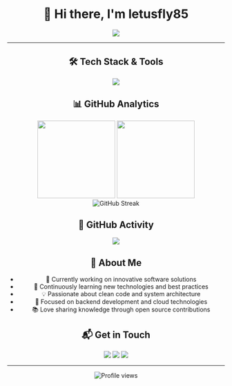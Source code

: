 <div align="center">

# 👋 Hi there, I'm letusfly85

<p align="center">
  <a href="https://github.com/letusfly85"><img src="https://readme-typing-svg.herokuapp.com?font=Fira+Code&size=22&duration=3000&pause=1000&color=2E9EF7&center=true&vCenter=true&width=435&lines=Software+Developer;Open+Source+Enthusiast;Always+Learning+Something+New"></a>
</p>

---

## 🛠️ Tech Stack & Tools

<p align="center">
  <img src="https://skillicons.dev/icons?i=java,scala,python,js,ts,react,nodejs,docker,kubernetes,aws,gcp" />
</p>

## 📊 GitHub Analytics

<div align="center">
  <img height="180em" src="https://github-readme-stats.vercel.app/api?username=letusfly85&show_icons=true&theme=tokyonight&include_all_commits=true&count_private=true"/>
  <img height="180em" src="https://github-readme-stats.vercel.app/api/top-langs/?username=letusfly85&layout=compact&theme=tokyonight&langs_count=8"/>
</div>

<div align="center">
  <img src="https://github-readme-streak-stats.herokuapp.com/?user=letusfly85&theme=tokyonight" alt="GitHub Streak" />
</div>

## 🌟 GitHub Activity

<div align="center">
  <img src="https://github-readme-activity-graph.vercel.app/graph?username=letusfly85&theme=tokyo-night&hide_border=true" />
</div>

## 💫 About Me

- 🔭 Currently working on innovative software solutions
- 🌱 Continuously learning new technologies and best practices
- 💡 Passionate about clean code and system architecture
- 🎯 Focused on backend development and cloud technologies
- 📚 Love sharing knowledge through open source contributions

## 📬 Get in Touch

<p align="center">
  <a href="mailto:your.email@example.com"><img src="https://img.shields.io/badge/-Email-D14836?style=for-the-badge&logo=gmail&logoColor=white"/></a>
  <a href="https://linkedin.com/in/yourprofile"><img src="https://img.shields.io/badge/-LinkedIn-0077B5?style=for-the-badge&logo=linkedin&logoColor=white"/></a>
  <a href="https://twitter.com/yourhandle"><img src="https://img.shields.io/badge/-Twitter-1DA1F2?style=for-the-badge&logo=twitter&logoColor=white"/></a>
</p>

---

<div align="center">
  <img src="https://komarev.com/ghpvc/?username=letusfly85&label=Profile%20views&color=0e75b6&style=flat" alt="Profile views" />
</div>

</div>